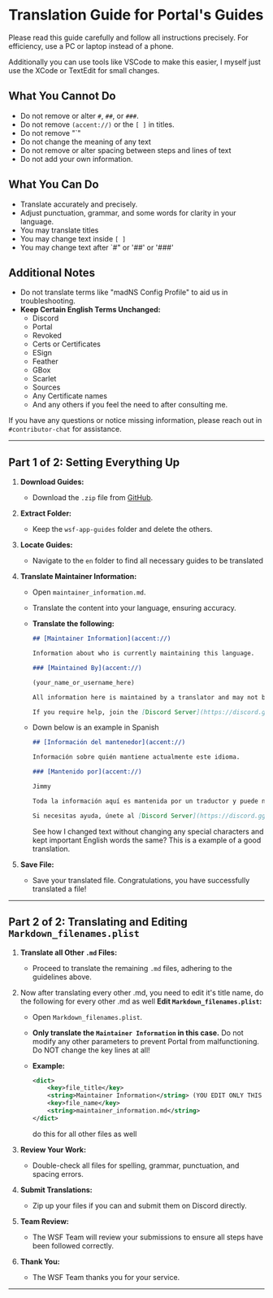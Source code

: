 # Translation Guide for Portal's Guides

Please read this guide carefully and follow all instructions precisely. For efficiency, use a PC or laptop instead of a phone.

Additionally you can use tools like VSCode to make this easier, I myself just use the XCode or TextEdit for small changes.

## What You **Cannot** Do
- Do not remove or alter `#`, `##`, or `###`.
- Do not remove `(accent://)` or the `[ ]` in titles.
- Do not remove "`"
- Do not change the meaning of any text
- Do not remove or alter spacing between steps and lines of text
- Do not add your own information.

## What You **Can** Do
- Translate accurately and precisely.
- Adjust punctuation, grammar, and some words for clarity in your language.
- You may translate titles
- You may change text inside `[ ]`
- You may change text after `#" or '##' or '###'

## Additional Notes
- Do not translate terms like "madNS Config Profile" to aid us in troubleshooting.
- **Keep Certain English Terms Unchanged:**
  - Discord
  - Portal
  - Revoked
  - Certs or Certificates
  - ESign
  - Feather
  - GBox
  - Scarlet
  - Sources
  - Any Certificate names
  - And any others if you feel the need to after consulting me.

If you have any questions or notice missing information, please reach out in `#contributor-chat` for assistance.

---

## Part 1 of 2: Setting Everything Up

1. **Download Guides:**
   - Download the `.zip` file from [GitHub](https://github.com/WhySooooFurious/Ultimate-Sideloading-Guide/archive/refs/heads/main.zip).

2. **Extract Folder:**
   - Keep the `wsf-app-guides` folder and delete the others.

3. **Locate Guides:**
   - Navigate to the `en` folder to find all necessary guides to be translated

4. **Translate Maintainer Information:**
   - Open `maintainer_information.md`.
   - Translate the content into your language, ensuring accuracy.

   - **Translate the following:**
   
     ```markdown
     ## [Maintainer Information](accent://)

     Information about who is currently maintaining this language.

     ### [Maintained By](accent://)

     (your_name_or_username_here)

     All information here is maintained by a translator and may not be accurate or up to date.

     If you require help, join the [Discord Server](https://discord.gg/wsf)
     ```
     
   - Down below is an example in Spanish
    
     ```markdown
     ## [Información del mantenedor](accent://)

     Información sobre quién mantiene actualmente este idioma.

     ### [Mantenido por](accent://)

     Jimmy

     Toda la información aquí es mantenida por un traductor y puede no ser precisa o no estar actualizada.

     Si necesitas ayuda, únete al [Discord Server](https://discord.gg/wsf)
     ```

     See how I changed text without changing any special characters and kept important English words the same?
     This is a example of a good translation.

5. **Save File:**
   - Save your translated file. Congratulations, you have successfully translated a file!

---

## Part 2 of 2: Translating and Editing `Markdown_filenames.plist`

1. **Translate all Other `.md` Files:**
   - Proceed to translate the remaining `.md` files, adhering to the guidelines above.

2. Now after translating every other .md, you need to edit it's title name, do the following for every other .md as well
   **Edit `Markdown_filenames.plist`:**
   - Open `Markdown_filenames.plist`.
   - **Only translate the `Maintainer Information` in this case.** Do not modify any other parameters to prevent Portal from malfunctioning. Do NOT change the key lines at all!
   - **Example:**
     ```xml
     <dict>
         <key>file_title</key>
         <string>Maintainer Information</string> (YOU EDIT ONLY THIS LINE)
         <key>file_name</key>
         <string>maintainer_information.md</string>
     </dict>
     ```
     
     do this for all other files as well

3. **Review Your Work:**
   - Double-check all files for spelling, grammar, punctuation, and spacing errors.

4. **Submit Translations:**
   - Zip up your files if you can and submit them on Discord directly.

5. **Team Review:**
   - The WSF Team will review your submissions to ensure all steps have been followed correctly.

6. **Thank You:**
   - The WSF Team thanks you for your service.

---
